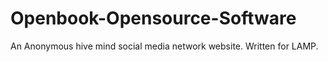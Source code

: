 # Openbook-Opensource-Software
An Anonymous hive mind social media network website. Written for LAMP.
